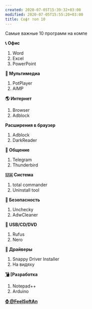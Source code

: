 ```yaml
---
created: 2020-07-05T15:39:32+03:00
modified: 2020-07-05T15:55:20+03:00
title: Софт топ 10
---
```


Самые важные 10 программ на компе


**:telephone_receiver: Офис**
1. Word
1. Excel
1. PowerPoint

**:movie_camera: Мультимедиа**
1. PotPlayer
1. AIMP

**:earth_americas: Интернет**
1. Browser
1. Adblock

**Расширения в браузер**
1. Adblock
1. DarkReader

**:kiss: Общение**
1. Telegram
1. Thunderbird

**🇺🇦 Система**
1. total  commander
1. Uninstall tool

**:closed_lock_with_key: Безопасность**
1. Unchecky
1. AdwCleaner

**:minidisc: USB/CD/DVD**
1. Rufus
1. Nero

**:articulated_lorry: Драйверы**
1. Snappy Driver Installer
1. На видяху

**[:bomb:](#) [Разработка**
1. Notepad++
1. Arduino

**[:watch: @FeelSoftAn](https://t.me/FeelSoftAn)**
